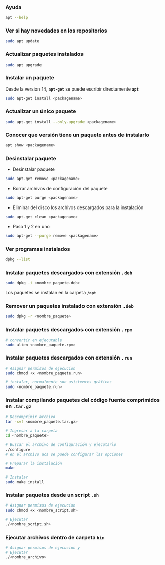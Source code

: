 ### Ayuda
```sh
apt --help
```

### Ver si hay novedades en los repositorios
```sh
sudo apt update
```

### Actualizar paquetes instalados
```sh
sudo apt upgrade
```

### Instalar un paquete
Desde la version 14, **`apt-get`** se puede escribir directamente **`apt`**
```sh
sudo apt-get install <packagename>
```

### Actualizar un único paquete
```sh
sudo apt-get install --only-upgrade <packagename>
```

### Conocer que versión tiene un paquete antes de instalarlo
```sh
apt show <packagename>
```

### Desinstalar paquete

- Desinstalar paquete
```sh
sudo apt-get remove <packagename>
```

- Borrar archivos de configuración del paquete
```sh
sudo apt-get purge <packagename>
```

- Eliminar del disco los archivos descargados para la instalación
```sh
sudo apt-get clean <packagename>
```

- Paso 1 y 2 en uno
```sh
sudo apt-get --purge remove <packagename>
```
### Ver programas instalados
```sh
dpkg --list
```

### Instalar paquetes descargados con extensión `.deb`
```sh
sudo dpkg -i <nombre_paquete.deb>
```

Los paquetes se instalan en la carpeta **`/opt`**

### Remover un paquetes instalado con extensión `.deb`
```sh
sudo dpkg -r <nombre_paquete>
```

### Instalar paquetes descargados con extensión `.rpm`
```sh
# convertir en ejecutable
sudo alien <nombre_paquete.rpm>
```

### Instalar paquetes descargados con extensión `.run`
```sh
# Asignar permisos de ejecucion
sudo chmod +x <nombre_paquete.run>

# instalar, normalmente son asistentes gráficos
sudo <nombre_paquete.run>
```


### Instalar compilando paquetes del código fuente comprimidos en `.tar.gz`
```sh
# Descomprimir archivo
tar -xvf <nombre_paquete.tar.gz>

# Ingresar a la carpeta
cd <nombre_paquete>

# Buscar el archivo de configuración y ejecutarlo
./configure
# en el archivo aca se puede configurar las opciones

# Preparar la instalación
make

# Instalar
sudo make install
```

### Instalar paquetes desde un script `.sh`
```sh
# Asignar permisos de ejecucion
sudo chmod +x <nombre_script.sh>

# Ejecutar
./<nombre_script.sh>
```

### Ejecutar archivos dentro de carpeta `bin`
```sh
# Asignar permisos de ejecucion y
# Ejecutar
./<nombre_archivo>
```
